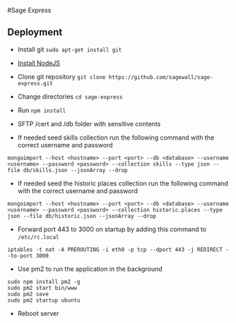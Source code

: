 #Sage Express
## Deployment
- Install git `sudo apt-get install git`
- [Install NodeJS](https://nodejs.org/en/download/package-manager/)
- Clone git repository `git clone https://github.com/sagewall/sage-express.git`
- Change directories `cd sage-express`
- Run `npm install`
- SFTP /cert and /db folder with sensitive contents

- If needed seed skills collection run the following command with the correct username and password
```
mongoimport --host <hostname> --port <port> --db <database> --username <username> --password <password> --collection skills --type json --file db/skills.json --jsonArray --drop
```
- If needed seed the historic places collection run the following command with the correct username and password
```
mongoimport --host <hostname> --port <port> --db <database> --username <username> --password <password> --collection historic.places --type json --file db/historic.json --jsonArray --drop
```
- Forward port 443 to 3000 on startup by adding this command to `/etc/rc.local`
```
iptables -t nat -A PREROUTING -i eth0 -p tcp --dport 443 -j REDIRECT --to-port 3000
```
- Use pm2 to run the application in the background
```
sudo npm install pm2 -g
sudo pm2 start bin/www
sudo pm2 save
sudo pm2 startup ubuntu
```
- Reboot server
